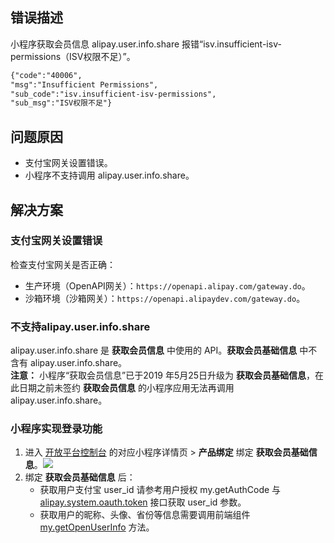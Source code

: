 ## 错误描述
小程序获取会员信息 alipay.user.info.share 报错“isv.insufficient-isv-permissions（ISV权限不足）”。
```html
{"code":"40006",
"msg":"Insufficient Permissions",
"sub_code":"isv.insufficient-isv-permissions",
"sub_msg":"ISV权限不足"}
```

## 问题原因

- 支付宝网关设置错误。
- 小程序不支持调用 alipay.user.info.share。 

## 解决方案

### 支付宝网关设置错误
检查支付宝网关是否正确：

- 生产环境（OpenAPI网关）：`https://openapi.alipay.com/gateway.do`。
- 沙箱环境（沙箱网关）：`https://openapi.alipaydev.com/gateway.do`。

### 不支持alipay.user.info.share
alipay.user.info.share 是 **获取会员信息** 中使用的 API。**获取会员基础信息** 中不含有 alipay.user.info.share。<br />
**注意：** 小程序“获取会员信息”已于2019 年5月25日升级为 **获取会员基础信息**，在此日期之前未签约 **获取会员信息** 的小程序应用无法再调用 alipay.user.info.share。 

### 小程序实现登录功能

1. 进入 [开放平台控制台](https://open.alipay.com/develop/manage) 的对应小程序详情页 > **产品绑定** 绑定 **获取会员基础信息**。![](https://cdn.nlark.com/yuque/0/2022/png/179989/1661932867345-356a598e-9622-4c6d-b796-cea01549d7d2.png#align=left&display=inline&height=576&margin=%5Bobject%20Object%5D&originHeight=576&originWidth=1872&status=done&style=none&width=1872)
2. 绑定 **获取会员基础信息** 后：
   - 获取用户支付宝 user_id 请参考用户授权 my.getAuthCode 与 [alipay.system.oauth.token](https://opendocs.alipay.com/open/02xtla) 接口获取 user_id 参数。
   - 获取用户的昵称、头像、省份等信息需要调用前端组件 [my.getOpenUserInfo](https://opendocs.alipay.com/mini/api/ch8chh) 方法。

 

